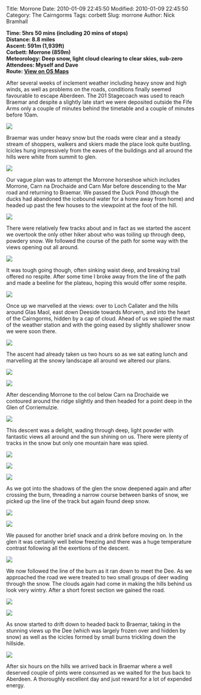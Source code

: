 Title: Morrone
Date: 2010-01-09 22:45:50
Modified: 2010-01-09 22:45:50
Category: The Cairngorms
Tags: corbett
Slug: morrone
Author: Nick Bramhall

**Time: 5hrs 50 mins (including 20 mins of stops)  
Distance: 8.8 miles  
Ascent: 591m (1,939ft)  
Corbett: Morrone (859m)  
Meteorology: Deep snow, light cloud clearing to clear skies, sub-zero  
Attendees: Myself and Dave  
Route: [View on OS Maps](https://www.invertedworld.co.uk/hillwalking/hillwalk/325)**

After several weeks of inclement weather including heavy snow and high winds, as well as problems on the roads, conditions finally seemed favourable to escape Aberdeen. The 201 Stagecoach was used to reach Braemar and despite a slightly late start we were deposited outside the Fife Arms only a couple of minutes behind the timetable and a couple of minutes before 10am. 

<!--more-->

[![](http://farm3.static.flickr.com/2677/4261859903_95a3c99842_b.jpg)](http://www.flickr.com/photos/53725815@N00/4261859903)

Braemar was under heavy snow but the roads were clear and a steady stream of shoppers, walkers and skiers made the place look quite bustling. Icicles hung impressively from the eaves of the buildings and all around the hills were white from summit to glen.

[![](http://farm5.static.flickr.com/4069/4262724770_d624e2da44_b.jpg)](http://www.flickr.com/photos/53725815@N00/4262724770)

Our vague plan was to attempt the Morrone horseshoe which includes Morrone, Carn na Drochaide and Carn Mar before descending to the Mar road and returning to Braemar. We passed the Duck Pond (though the ducks had abandoned the icebound water for a home away from home) and headed up past the few houses to the viewpoint at the foot of the hill.

[![](http://farm5.static.flickr.com/4056/4262260361_97d01fcb36_b.jpg)](http://www.flickr.com/photos/53725815@N00/4262260361)

There were relatively few tracks about and in fact as we started the ascent we overtook the only other hiker about who was toiling up through deep, powdery snow. We followed the course of the path for some way with the views opening out all around. 

[![](http://static.flickr.com/4031/4262277151_48a77e2d85_b.jpg)](http://www.flickr.com/photos/53725815@N00/4262277151)

It was tough going though, often sinking waist deep, and breaking trail offered no respite. After some time I broke away from the line of the path and made a beeline for the plateau, hoping this would offer some respite.

[![](http://farm5.static.flickr.com/4071/4263045700_8f6a0acc09_b.jpg)](http://www.flickr.com/photos/53725815@N00/4263045700)

Once up we marvelled at the views: over to Loch Callater and the hills around Glas Maol, east down Deeside towards Morvern, and into the heart of the Cairngorms, hidden by a cap of cloud. Ahead of us we spied the mast of the weather station and with the going eased by slightly shallower snow we were soon there.

[![](http://farm5.static.flickr.com/4036/4262326459_c87dca068c_b.jpg)](http://www.flickr.com/photos/53725815@N00/4262326459)

The ascent had already taken us two hours so as we sat eating lunch and marvelling at the snowy landscape all around we altered our plans.

[![](http://farm5.static.flickr.com/4009/4262314181_0c91c5f0c6_b.jpg)](http://www.flickr.com/photos/53725815@N00/4262314181)

[![](http://farm5.static.flickr.com/4020/4263081960_5d0a7b9926_b.jpg)](http://www.flickr.com/photos/53725815@N00/4263081960)

After descending Morrone to the col below Carn na Drochaide we contoured around the ridge slightly and then headed for a point deep in the Glen of Corriemulzie. 

[![](http://farm5.static.flickr.com/4028/4263137504_b6f5be8bdc_b.jpg)](http://www.flickr.com/photos/53725815@N00/4263137504)

This descent was a delight, wading through deep, light powder with fantastic views all around and the sun shining on us. There were plenty of tracks in the snow but only one mountain hare was spied.

[![](http://farm5.static.flickr.com/4067/4262481329_d100fe5ac5_b.jpg)](http://www.flickr.com/photos/53725815@N00/4262481329)

[![](http://farm3.static.flickr.com/2735/4262499959_8e03621504_b.jpg)](http://www.flickr.com/photos/53725815@N00/4262499959)

[![](http://farm5.static.flickr.com/4006/4262848685_f5bd2e017f_b.jpg)](http://www.flickr.com/photos/53725815@N00/4262848685)

As we got into the shadows of the glen the snow deepened again and after crossing the burn, threading a narrow course between banks of snow, we picked up the line of the track but again found deep snow.

[![](http://farm5.static.flickr.com/4054/4263636914_33546f531c_b.jpg)](http://www.flickr.com/photos/53725815@N00/4263636914)

[![](http://farm3.static.flickr.com/2681/4263641074_c1e0e422ec_b.jpg)](http://www.flickr.com/photos/53725815@N00/4263641074)

We paused for another brief snack and a drink before moving on. In the glen it was certainly well below freezing and there was a huge temperature contrast following all the exertions of the descent.

[![](http://farm5.static.flickr.com/4071/4262914619_853ece2d93_b.jpg)](http://www.flickr.com/photos/53725815@N00/4262914619)

We now followed the line of the burn as it ran down to meet the Dee. As we approached the road we were treated to two small groups of deer wading through the snow. The clouds again had come in making the hills behind us look very wintry. After a short forest section we gained the road.

[![](http://farm3.static.flickr.com/2759/4265617762_1bb17cfa5a_b.jpg)](http://www.flickr.com/photos/53725815@N00/4265617762)

[![](http://farm5.static.flickr.com/4009/4264885275_2d586e2025_b.jpg)](http://www.flickr.com/photos/53725815@N00/4264885275)

As snow started to drift down to headed back to Braemar, taking in the stunning views up the Dee (which was largely frozen over and hidden by snow) as well as the icicles formed by small burns trickling down the hillside.

[![](http://farm5.static.flickr.com/4065/4265672962_4bf83f0a61_b.jpg)](http://www.flickr.com/photos/53725815@N00/4265672962)

After six hours on the hills we arrived back in Braemar where a well deserved couple of pints were consumed as we waited for the bus back to Aberdeen. A thoroughly excellent day and just reward for a lot of expended energy.


